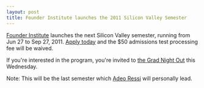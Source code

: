 ```yaml
---
layout: post
title: Founder Institute launches the 2011 Silicon Valley Semester
---
```


<a href="http://www.founderinstitute.com/">Founder Institute</a> launches the next Silicon Valley semester, running from Jun 27 to Sep 27, 2011. <a href="http://www.founderinstitute.com/join/graduate-Brajeshwar_Oinam">Apply today</a> and the $50 admissions test processing fee will be waived.

If you're interested in the program, you're invited to <a href="http://sv-gradnightout.eventbrite.com/">the Grad Night Out</a> this Wednesday.

Note: This will be the last semester which <a href="http://www.linkedin.com/in/adeoressi">Adeo Ressi</a> will personally lead.

